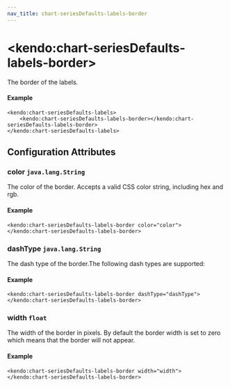 ```yaml
---
nav_title: chart-seriesDefaults-labels-border
---
```


# \<kendo:chart-seriesDefaults-labels-border\>

The border of the labels.

#### Example
    <kendo:chart-seriesDefaults-labels>
        <kendo:chart-seriesDefaults-labels-border></kendo:chart-seriesDefaults-labels-border>
    </kendo:chart-seriesDefaults-labels>

## Configuration Attributes

### color `java.lang.String`

The color of the border. Accepts a valid CSS color string, including hex and rgb.

#### Example
    <kendo:chart-seriesDefaults-labels-border color="color">
    </kendo:chart-seriesDefaults-labels-border>

### dashType `java.lang.String`

The dash type of the border.The following dash types are supported:

#### Example
    <kendo:chart-seriesDefaults-labels-border dashType="dashType">
    </kendo:chart-seriesDefaults-labels-border>

### width `float`

The width of the border in pixels. By default the border width is set to zero which means that the border will not appear.

#### Example
    <kendo:chart-seriesDefaults-labels-border width="width">
    </kendo:chart-seriesDefaults-labels-border>

